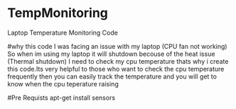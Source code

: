 # TempMonitoring
Laptop Temperature Monitoring Code

#why this code
I was facing an issue with my laptop (CPU fan not working) So when im using my laptop it will shutdown becouse of the heat issue (Thermal shutdown) I need to check my cpu temperature thats why i create this code.Its very helpful to those who want to check the cpu temperature frequently then you can easily track the temperature and you will get to know when the cpu teperature raising 

#Pre Requists
apt-get install sensors

